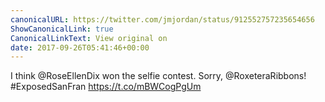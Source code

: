 ```yaml
---
canonicalURL: https://twitter.com/jmjordan/status/912552757235654656
ShowCanonicalLink: true
CanonicalLinkText: View original on
date: 2017-09-26T05:41:46+00:00
---
```

I think @RoseEllenDix won the selfie contest. Sorry, @RoxeteraRibbons! #ExposedSanFran https://t.co/mBWCogPgUm